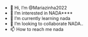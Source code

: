 - 👋 Hi, I’m @Mariazinha2022
- 👀 I’m interested in NADA****
- 🌱 I’m currently learning nada
- 💞️ I’m looking to collaborate NADA..
- 📫 How to reach me nada

<!---
Mariazinha2022/Mariazinha2022 is a ✨ special ✨ repository because its `README.md` (this file) appears on your GitHub profile.
You can click the Preview link to take a look at your changes.
--->
